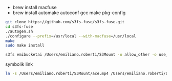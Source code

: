 - brew install macfuse
- brew install automake autoconf gcc make pkg-config

```bash
git clone https://github.com/s3fs-fuse/s3fs-fuse.git
cd s3fs-fuse
./autogen.sh
./configure --prefix=/usr/local --with-macfuse=/usr/local
make
sudo make install

```

```bash
s3fs emibucketai /Users/emiliano.roberti/S3Mount -o allow_other -o use_cache=/tmp -o nosuid -o rw -o defer_permissions
```

symbolik link

```bash
ln -s /Users/emiliano.roberti/S3Mount/ace.mp4 /Users/emiliano.roberti/Downloads/emi.mp4
```
